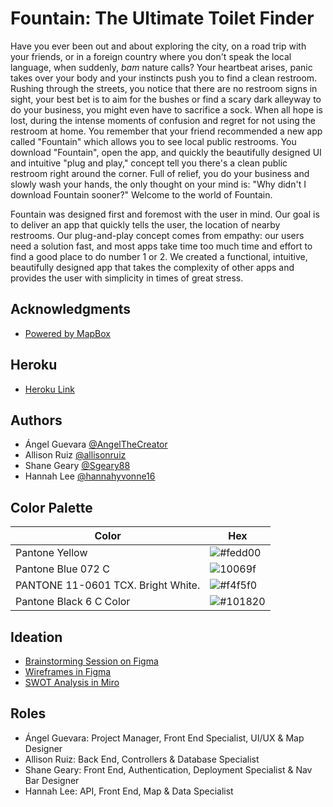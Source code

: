 # Fountain: The Ultimate Toilet Finder

Have you ever been out and about exploring the city, on a road trip with your friends, or in a foreign country where you don't speak the local language, when suddenly, *bam* nature calls? Your heartbeat arises, panic takes over your body and your instincts push you to find a clean restroom. Rushing through the streets, you notice that there are no restroom signs in sight, your best bet is to aim for the bushes or find a scary dark alleyway to do your business, you might even have to sacrifice a sock. When all hope is lost, during the intense moments of confusion and regret for not using the restroom at home. You remember that your friend recommended a new app called "Fountain" which allows you to see local public restrooms. You download "Fountain", open the app, and quickly the beautifully designed UI and intuitive "plug and play," concept tell you there's a clean public restroom right around the corner. Full of relief, you do your business and slowly wash your hands, the only thought on your mind is: "Why didn't I download Fountain sooner?"  Welcome to the world of Fountain. 

Fountain was designed first and foremost with the user in mind. Our goal is to deliver an app that quickly tells the user, the location of nearby restrooms. Our plug-and-play concept comes from empathy: our users need a solution fast, and most apps take time too much time and effort to find a good place to do number 1 or 2. We created a functional, intuitive, beautifully designed app that takes the complexity of other apps and provides the user with simplicity in times of great stress. 



## Acknowledgments

 - [Powered by MapBox](https://www.mapbox.com/)

## Heroku

- [Heroku Link](https://fountain-finder.herokuapp.com/)

## Authors

- Ángel Guevara [@AngelTheCreator](https://github.com/AngelTheCreator) 
- Allison Ruiz [@allisonruiz](https://github.com/allisonruiz)
- Shane Geary [@Sgeary88](https://github.com/Sgeary88)
- Hannah Lee [@hannahyvonne16](https://github.com/hannahyvonne16)

## Color Palette

| Color             | Hex                                                                |
| ----------------- | ------------------------------------------------------------------ |
| Pantone Yellow | ![#fedd00](https://via.placeholder.com/10/fedd00?text=+)  |
| Pantone Blue 072 C | ![10069f](https://via.placeholder.com/10/10069f?text=+) |
| PANTONE 11-0601 TCX. Bright White. | ![#f4f5f0](https://via.placeholder.com/10/f4f5f0?text=+)  |
| Pantone Black 6 C Color | ![#101820](https://via.placeholder.com/10/101820?text=+) |


## Ideation

- [Brainstorming Session on Figma](https://www.figma.com/file/zURqCDAv3jBWrScEcvLb0t/Milestone-Project-Part-III?node-id=0%3A1)
- [Wireframes in Figma](https://www.figma.com/file/mcy29lY9X982Ms6RcObdAc/Fountain-Wireframe)
- [SWOT Analysis in Miro](https://miro.com/welcomeonboard/TG1OUEFnaVhEY3BjTmFXMWdvY1dpR09GM1d3YWJITnNMT0NZdGpJbkhXZ0p3RU1zOW9uUU1xWExjNVRZNExiYnwzNDU4NzY0NTM1NDg0MzY0ODUyfDI=?share_link_id=394841212441)


## Roles

- Ángel Guevara: Project Manager, Front End Specialist, UI/UX & Map Designer
- Allison Ruiz: Back End, Controllers & Database Specialist
- Shane Geary: Front End, Authentication, Deployment Specialist & Nav Bar Designer
- Hannah Lee: API, Front End, Map & Data Specialist

